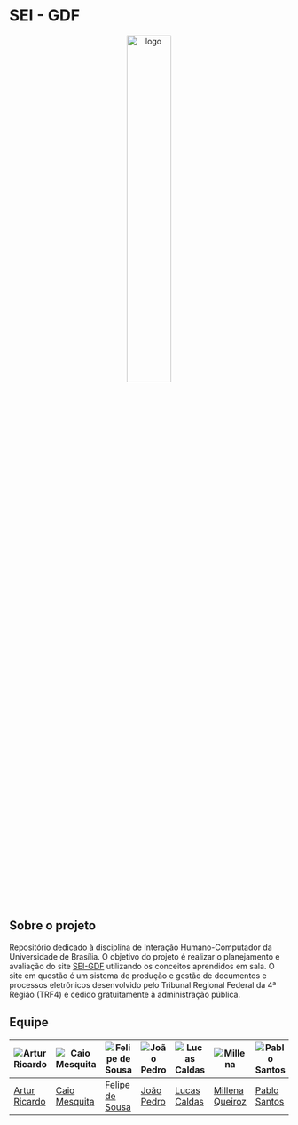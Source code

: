 # SEI - GDF

<p align="center"><img src="imagens/logo_sei.png" width="40%" alt="logo"></p>

## Sobre o projeto

Repositório dedicado à disciplina de Interação Humano-Computador da Universidade de Brasília. O objetivo do projeto é realizar o planejamento e avaliação do site [SEI-GDF](https://portalsei.df.gov.br/) utilizando os conceitos aprendidos em sala. O site em questão é um sistema de produção e gestão de documentos e processos eletrônicos desenvolvido pelo Tribunal Regional Federal da 4ª Região (TRF4) e cedido gratuitamente à administração pública. 

## Equipe

| ![Artur Ricardo](https://github.com/algorithmorphic.png) | ![Caio Mesquita](https://github.com/Caiomesvie.png) | ![Felipe de Sousa](https://github.com/fsousac.png) | ![João Pedro](https://github.com/JoosPerro.png) | ![Lucas Caldas](https://github.com/lucascaldasb.png) | ![Millena](https://github.com/MillenaQueiroz.png) | ![Pablo Santos](https://github.com/pabloheika.png) |
| --- | --- | --- | --- | --- | --- | --- |
| [Artur Ricardo](https://github.com/algorithmorphic) | [Caio Mesquita](https://github.com/Caiomesvie) | [Felipe de Sousa](https://github.com/fsousac) | [João Pedro](https://github.com/JoosPerro) | [Lucas Caldas](https://github.com/lucascaldasb) | [Millena Queiroz](https://github.com/MillenaQueiroz) | [Pablo Santos](https://github.com/pabloheika) |

